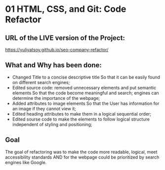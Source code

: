 # 01 HTML, CSS, and Git: Code Refactor


## URL of the LIVE version of the Project:
 https://yuliyatsoy.github.io/seo-company-refactor/


## What and Why has been done:

* Changed Title to a concise descriptive title So that it can be easily found on different search engines;
* Edited source code: removed unnecessary elements and put semantic elements So that the code become meaningful and search; engines can determine the importance of the webpage;
* Added <alt> attributes to image elements So that the User has information for an image if they cannot view it;
* Edited heading attributes to make them in a logical sequential order;
* Edited sourse code to make the elements to follow logical structure independent of styling and positioning;

## Goal
The goal of refactoring was to make the code more readable, logical, meet accessibility standards AND for the webpage could be prioritized by search engines like Google.
